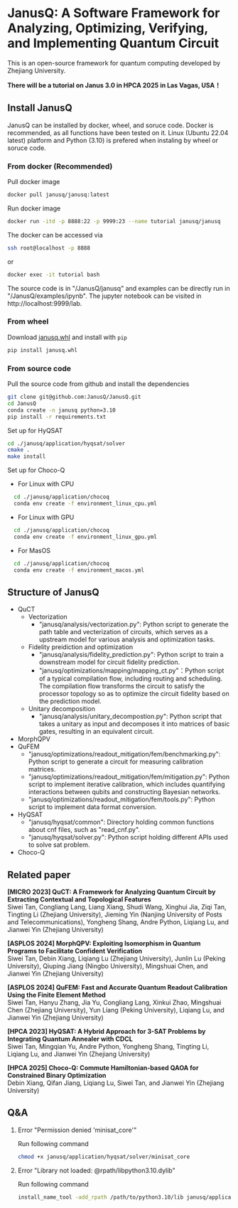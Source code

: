 # JanusQ: A Software Framework for Analyzing, Optimizing, Verifying, and Implementing Quantum Circuit

This is an open-source framework for quantum computing developed by Zhejiang University. 

**There will be a tutorial on Janus 3.0 in HPCA 2025 in Las Vagas, USA！**

## Install JanusQ

JanusQ can be installed by docker, wheel, and soruce code. Docker is recommended, as all functions have been tested on it. Linux (Ubuntu 22.04 latest) platform and Python (3.10) is prefered when instaling by wheel or soruce code.

### From docker (Recommended)

Pull docker image

```bash
docker pull janusq/janusq:latest
```

Run docker image

```bash
docker run -itd -p 8888:22 -p 9999:23 --name tutorial janusq/janusq
```

The docker can be accessed via

```bash
ssh root@localhost -p 8888
```

or

```bash
docker exec -it tutorial bash
```

The source code is in "/JanusQ/janusq" and examples can be directly run in "/JanusQ/examples/ipynb". The jupyter notebook can be visited in http://localhost:9999/lab.

### From wheel

Download [janusq.whl](https://github.com/JanusQ/JanusQ/blob/main/dist/janusq-0.1.0-py3-none-any.whl) and install with `pip`

```bash
pip install janusq.whl
```  

### From source code

Pull the source code from github and install the dependencies

```bash
git clone git@github.com:JanusQ/JanusQ.git
cd JanusQ
conda create -n janusq python=3.10
pip install -r requirements.txt
```  

Set up for HyQSAT

```bash
cd ./janusq/application/hyqsat/solver
cmake .
make install
```  

Set up for Choco-Q

- For Linux with CPU

```bash
  cd ./janusq/application/chocoq
  conda env create -f environment_linux_cpu.yml
```

- For Linux with GPU

```bash
  cd ./janusq/application/chocoq
  conda env create -f environment_linux_gpu.yml
```

- For MasOS

```bash
  cd ./janusq/application/chocoq
  conda env create -f environment_macos.yml
```

## Structure of JanusQ

- QuCT
  - Vectorization
    - "janusq/analysis/vectorization.py": Python script to generate the path table and vecterization of circuits, which serves as a upstream model for various analysis and optimization tasks.
  - Fidelity preidiction and optimization
    - "janusq/analysis/fidelity_prediction.py": Python script to train a downstream model for circuit fidelity prediction.
    - "janusq/optimizations/mapping/mapping_ct.py"：Python script of a typical compilation flow, including routing and scheduling. The compilation flow transforms the circuit to satisfy the processor topology so as to optimize the circuit fidelity based on the prediction model.
  - Unitary decomposition
    - "janusq/analysis/unitary_decompostion.py": Python script that takes a unitary as input and decomposes it into matrices of basic gates, resulting in an equivalent circuit.
- MorphQPV
- QuFEM
  - "janusq/optimizations/readout_mitigation/fem/benchmarking.py": Python script to generate a circuit for measuring calibration matrices.
  - "janusq/optimizations/readout_mitigation/fem/mitigation.py": Python script to implement iterative calibration, which includes quantifying interactions between qubits and constructing Bayesian networks.
  - "janusq/optimizations/readout_mitigation/fem/tools.py": Python script to implement data format conversion.
- HyQSAT
  - "janusq/hyqsat/common": Directory holding common functions about cnf files, such as "read_cnf.py".
  - "janusq/hyqsat/solver.py": Python script holding different APIs used to solve sat problem.
- Choco-Q


## Related paper

**[MICRO 2023] QuCT: A Framework for Analyzing Quantum Circuit by Extracting Contextual and Topological Features**  
Siwei Tan, Congliang Lang, Liang Xiang, Shudi Wang, Xinghui Jia, Ziqi Tan, Tingting Li (Zhejiang University), Jieming Yin (Nanjing University of Posts and Telecommunications), Yongheng Shang, Andre Python, Liqiang Lu, and Jianwei Yin (Zhejiang University)

**[ASPLOS 2024] MorphQPV: Exploiting Isomorphism in Quantum Programs to Facilitate Confident Verification**  
Siwei Tan, Debin Xiang, Liqiang Lu (Zhejiang University), Junlin Lu (Peking University), Qiuping Jiang (Ningbo University), Mingshuai Chen, and Jianwei Yin (Zhejiang University)

**[ASPLOS 2024] QuFEM: Fast and Accurate Quantum Readout Calibration Using the Finite Element Method**  
Siwei Tan, Hanyu Zhang, Jia Yu, Congliang Lang, Xinkui Zhao, Mingshuai Chen (Zhejiang University), Yun Liang (Peking University), Liqiang Lu, and Jianwei Yin (Zhejiang University)

**[HPCA 2023] HyQSAT: A Hybrid Approach for 3-SAT Problems by Integrating Quantum Annealer with CDCL**  
Siwei Tan, Mingqian Yu, Andre Python, Yongheng Shang, Tingting Li, Liqiang Lu, and Jianwei Yin (Zhejiang University)

**[HPCA 2025] Choco-Q: Commute Hamiltonian-based QAOA for Constrained Binary Optimization**  
Debin Xiang, Qifan Jiang, Liqiang Lu, Siwei Tan, and Jianwei Yin (Zhejiang University)

## Q&A

1. Error "Permission denied 'minisat_core'"

    Run following command

    ```bash
    chmod +x janusq/application/hyqsat/solver/minisat_core
    ```

2. Error "Library not loaded: @rpath/libpython3.10.dylib" 

    Run following command

    ```bash
    install_name_tool -add_rpath /path/to/python3.10/lib janusq/application/hyqsat/solver/minisat_core
    ```
